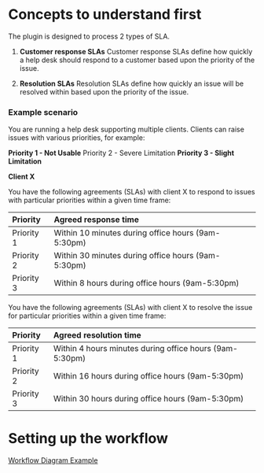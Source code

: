 # Concepts to understand first #

The plugin is designed to process 2 types of SLA.

1. **Customer response SLAs**
Customer response SLAs define how quickly a help desk should respond to a customer based upon the priority of the issue.

2. **Resolution SLAs**
Resolution SLAs define how quickly an issue will be resolved within based upon the priority of the issue.

### Example scenario ###

You are running a help desk supporting multiple clients. Clients can raise issues with various priorities, for example:

**Priority 1 - Not Usable** Priority 2 - Severe Limitation
**Priority 3 - Slight Limitation**

**Client X**

You have the following agreements (SLAs) with client X to respond to issues with particular priorities within a given time frame:

| **Priority** | **Agreed response time** |
|:-------------|:-------------------------|
| Priority 1 | Within 10 minutes during office hours (9am-5:30pm) |
| Priority 2 | Within 30 minutes during office hours (9am-5:30pm) |
| Priority 3 | Within 8 hours during office hours (9am-5:30pm) |

You have the following agreements (SLAs) with client X to resolve the issue for particular priorities within a given time frame:

| **Priority** | **Agreed resolution time** |
|:-------------|:---------------------------|
| Priority 1 | Within 4 hours minutes during office hours (9am-5:30pm) |
| Priority 2 | Within 16 hours during office hours (9am-5:30pm) |
| Priority 3 | Within 30 hours during office hours (9am-5:30pm) |



# Setting up the workflow #

[Workflow Diagram Example](http://docs.google.com/drawings/pub?id=1Ba9012JRWGIFaAWC6YMHfmKl4xjNhLLrwYgYS_aFvUc&w=944&h=733)